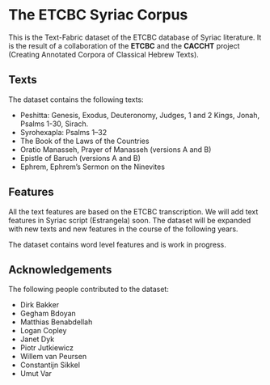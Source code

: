 # The ETCBC Syriac Corpus
This is the Text-Fabric dataset of the ETCBC database of Syriac literature. It is the result of a collaboration of the **ETCBC** and the **CACCHT** project (Creating Annotated Corpora of Classical Hebrew Texts).

## Texts
The dataset contains the following texts:
- Peshitta: Genesis, Exodus, Deuteronomy, Judges, 1 and 2 Kings, Jonah, Psalms 1-30, Sirach.
- Syrohexapla: Psalms 1–32
- The Book of the Laws of the Countries
- Oratio Manasseh, Prayer of Manasseh (versions A and B)
- Epistle of Baruch (versions A and B)
- Ephrem, Ephrem’s Sermon on the Ninevites

## Features
All the text features are based on the ETCBC transcription. We will add text features in Syriac script (Estrangela) soon.
The dataset will be expanded with new texts and new features in the course of the following years.

The dataset contains word level features and is work in progress.

## Acknowledgements
The following people contributed to the dataset:
- Dirk Bakker
- Gegham Bdoyan
- Matthias Benabdellah
- Logan Copley
- Janet Dyk
- Piotr Jutkiewicz
- Willem van Peursen
- Constantijn Sikkel
- Umut Var
